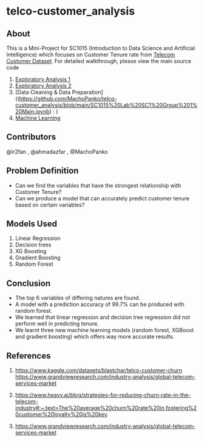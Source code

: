 # telco-customer_analysis
## About
This is a Mini-Project for SC1015 (Introduction to Data Science and Artificial Intelligence) which focuses on Customer Tenure rate from [Telecom Customer Dataset](https://www.kaggle.com/datasets/blastchar/telco-customer-churn). For detailed walkthrough, please view the main source code 
1. [Exploratory Analysis 1](https://github.com/MachoPanko/telco-customer_analysis/blob/main/Exploratory%20Data%20Analysis%20Part%201.ipynb)
2. [Exploratory Analysis 2](https://github.com/MachoPanko/telco-customer_analysis/blob/main/Exploratory%20Data%20Analysis%20Part%202.ipynb)
3. [Data Cleaning & Data Preparation]((https://github.com/MachoPanko/telco-customer_analysis/blob/main/SC1015%20Lab%20SC1%20Group%201%20Main.ipynb) : )
4. [Machine Learning](https://github.com/MachoPanko/telco-customer_analysis/blob/main/SC1015%20Lab%20SC1%20Group%201%20Main.ipynb) 
## Contributors
@ir2fan , @ahmadazfar , @MachoPanko

## Problem Definition
- Can we find the variables that have the strongest relationship with Customer Tenure?
- Can we produce a model that can accurately predict customer tenure based on certain variables?

## Models Used
1. Linear Regression
2. Decision trees
3. XG Boosting
4. Gradient Boosting
5. Random Forest

## Conclusion
- The top 6 variables of differing natures are found.
- A model with a prediction accuracy of 99.7% can be produced with random forest.
- We learned that linear regression and decision tree regression did not perform well in predicting tenure.
- We learnt three new machine learning models (random forest, XGBoost and gradient boosting) which offers way more accurate results.

## References 
1) https://www.kaggle.com/datasets/blastchar/telco-customer-churn
https://www.grandviewresearch.com/industry-analysis/global-telecom-services-market

2) https://www.heavy.ai/blog/strategies-for-reducing-churn-rate-in-the-telecom-industry#:~:text=The%20average%20churn%20rate%20in,fostering%20customer%20loyalty%20is%20key.

3) https://www.grandviewresearch.com/industry-analysis/global-telecom-services-market
